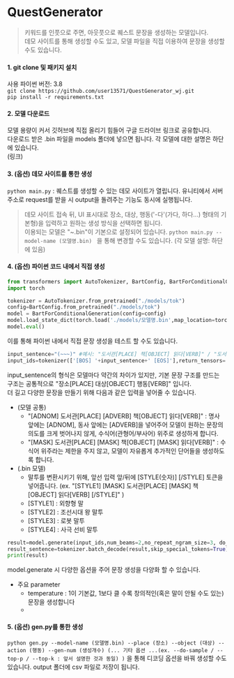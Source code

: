 # QuestGenerator
> 키워드를 인풋으로 주면, 아웃풋으로 퀘스트 문장을 생성하는 모델입니다. <br>
> 데모 사이트를 통해 생성할 수도 있고, 모델 파일을 직접 이용하여 문장을 생성할 수도 있습니다.

#### 1. git clone 및 패키지 설치
사용 파이썬 버전: 3.8 <br>
``` git clone https://github.com/user13571/QuestGenerator_wj.git ``` <br>
``` pip install -r requirements.txt ```
<br>
#### 2. 모델 다운로드
모델 용량이 커서 깃허브에 직접 올리기 힘들어 구글 드라이브 링크로 공유합니다. <br>
다운로드 받은 .bin 파일을 models 폴더에 넣으면 됩니다. 각 모델에 대한 설명은 하단에 있습니다. <br>
(링크)
<br>
#### 3. (옵션) 데모 사이트를 통한 생성
``` python main.py ``` : 퀘스트를 생성할 수 있는 데모 사이트가 열립니다. 유니티에서 서버 주소로 request를 받을 시 output을 돌려주는 기능도 동시에 실행됩니다. <br>
> 데모 사이트 접속 뒤, UI 표시대로 장소, 대상, 행동('-다'(가다, 하다...) 형태의 기본형)을 입력하고 원하는 생성 방식을 선택하면 됩니다. <br>
> 이용되는 모델은 "~.bin"이 기본으로 설정되어 있습니다. ```python main.py --model-name (모델명.bin) ``` 을 통해 변경할 수도 있습니다. (각 모델 설명: 하단에 있음) <br>
#### 4. (옵션) 파이썬 코드 내에서 직접 생성
```python
from transformers import AutoTokenizer, BartConfig, BartForConditionalGeneration
import torch

tokenizer = AutoTokenizer.from_pretrained("./models/tok")
config=BartConfig.from_pretrained("./models/tok")
model = BartForConditionalGeneration(config=config)
model.load_state_dict(torch.load('./models/모델명.bin',map_location=torch.device('cpu')))
model.eval()

```
이를 통해 파이썬 내에서 직접 문장 생성을 테스트 할 수도 있습니다.
```python
input_sentence="(~~~)" #예시: "도서관[PLACE] 책[OBJECT] 읽다[VERB]" / "도서관[PLACE] 가다[VERB]"
input_ids=tokenizer(['[BOS] '+input_sentence+' [EOS]'],return_tensors='pt')['input_ids']
```
input_sentence의 형식은 모델마다 약간의 차이가 있지만, 기본 문장 구조를 만드는 구조는 공통적으로 "장소[PLACE] 대상[OBJECT] 행동[VERB]" 입니다. <br>
더 길고 다양한 문장을 만들기 위해 다음과 같은 입력을 넣어줄 수 있습니다. <br>
- (모델 공통)
  -  "[ADNOM] 도서관[PLACE] [ADVERB] 책[OBJECT] 읽다[VERB]" : 명사 앞에는 [ADNOM], 동사 앞에는 [ADVERB]을 넣어주어 모델이 원하는 문장의 의도를 크게 벗어나지 않게, 수식어(관형어/부사어) 위주로 생성하게 합니다.
  -  "[MASK] 도서관[PLACE] [MASK] 책[OBJECT] [MASK] 읽다[VERB]" : 수식어 위주라는 제한을 주지 않고, 모델이 자유롭게 추가적인 단어들을 생성하도록 합니다.
- (.bin 모델)
  -  말투를 변환시키기 위해, 앞선 입력 앞/뒤에 [STYLE(숫자)] [/STYLE] 토큰을 넣어줍니다. (ex. "[STYLE1] [MASK] 도서관[PLACE] [MASK] 책[OBJECT] 읽다[VERB] [/STYLE]" )
    - [STYLE1] : 외향형 말
    - [STYLE2] : 조선시대 왕 말투 
    - [STYLE3] : 로봇 말투
    - [STYLE4] : 사극 선비 말투

```python
result=model.generate(input_ids,num_beams=2,no_repeat_ngram_size=3, do_sample=True,temperature=1.5, top_p=0.8, max_length=1024, num_return_sequences=1)
result_sentence=tokenizer.batch_decode(result,skip_special_tokens=True)[0]
print(result)
```
model.generate 시 다양한 옵션을 주어 문장 생성을 다양화 할 수 있습니다.
- 주요 parameter
  -  temperature : 1이 기본값, 1보다 클 수록 창의적인(혹은 말이 안될 수도 있는) 문장을 생성합니다
  -  

#### 5. (옵션) gen.py를 통한 생성
``` python gen.py --model-name (모델명.bin) --place (장소) --object (대상) --action (행동) --gen-num (생성개수) (... 기타 옵션 ...(ex. --do-sample / --top-p / --top-k : 앞서 설명한 것과 동일) ) ``` 을 통해 디코딩 옵션을 바꿔 생성할 수도 있습니다. output 폴더에 csv 파일로 저장이 됩니다.
